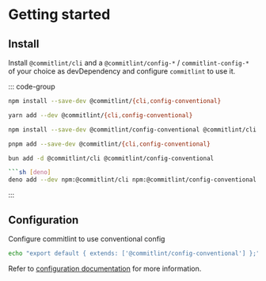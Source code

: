 # Getting started

## Install

Install `@commitlint/cli` and a `@commitlint/config-*` / `commitlint-config-*` of your choice as devDependency and configure `commitlint` to use it.

::: code-group

```sh [npm]
npm install --save-dev @commitlint/{cli,config-conventional}
```

```sh [yarn]
yarn add --dev @commitlint/{cli,config-conventional}
```

```sh [npm (Windows)]
npm install --save-dev @commitlint/config-conventional @commitlint/cli
```

```sh [pnpm]
pnpm add --save-dev @commitlint/{cli,config-conventional}
```

```sh [bun]
bun add -d @commitlint/cli @commitlint/config-conventional

```sh [deno]
deno add --dev npm:@commitlint/cli npm:@commitlint/config-conventional
```

:::

## Configuration

Configure commitlint to use conventional config

```sh
echo "export default { extends: ['@commitlint/config-conventional'] };" > commitlint.config.js
```

Refer to [configuration documentation](/reference/configuration) for more information.
